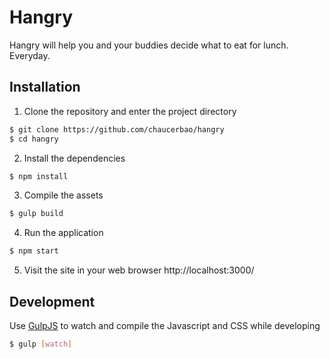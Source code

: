 # Hangry
Hangry will help you and your buddies decide what to eat for lunch. Everyday.

## Installation
1. Clone the repository and enter the project directory
```sh
$ git clone https://github.com/chaucerbao/hangry
$ cd hangry
```

2. Install the dependencies
```sh
$ npm install
```

3. Compile the assets
```sh
$ gulp build
```

4. Run the application
```sh
$ npm start
```

5. Visit the site in your web browser http://localhost:3000/

## Development
Use [GulpJS](http://gulpjs.com/) to watch and compile the Javascript and CSS while developing
```sh
$ gulp [watch]
```
